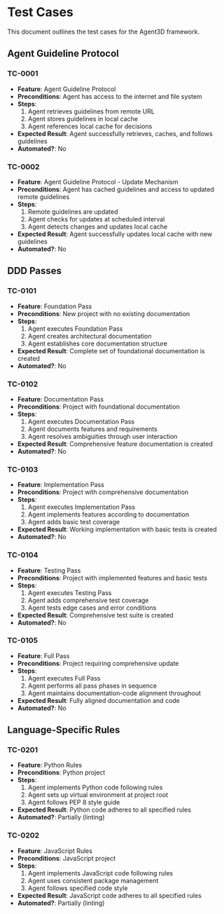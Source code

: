 # Test Cases

This document outlines the test cases for the Agent3D framework.

## Agent Guideline Protocol

### TC-0001
- **Feature**: Agent Guideline Protocol
- **Preconditions**: Agent has access to the internet and file system
- **Steps**:
  1. Agent retrieves guidelines from remote URL
  2. Agent stores guidelines in local cache
  3. Agent references local cache for decisions
- **Expected Result**: Agent successfully retrieves, caches, and follows guidelines
- **Automated?**: No

### TC-0002
- **Feature**: Agent Guideline Protocol - Update Mechanism
- **Preconditions**: Agent has cached guidelines and access to updated remote guidelines
- **Steps**:
  1. Remote guidelines are updated
  2. Agent checks for updates at scheduled interval
  3. Agent detects changes and updates local cache
- **Expected Result**: Agent successfully updates local cache with new guidelines
- **Automated?**: No

## DDD Passes

### TC-0101
- **Feature**: Foundation Pass
- **Preconditions**: New project with no existing documentation
- **Steps**:
  1. Agent executes Foundation Pass
  2. Agent creates architectural documentation
  3. Agent establishes core documentation structure
- **Expected Result**: Complete set of foundational documentation is created
- **Automated?**: No

### TC-0102
- **Feature**: Documentation Pass
- **Preconditions**: Project with foundational documentation
- **Steps**:
  1. Agent executes Documentation Pass
  2. Agent documents features and requirements
  3. Agent resolves ambiguities through user interaction
- **Expected Result**: Comprehensive feature documentation is created
- **Automated?**: No

### TC-0103
- **Feature**: Implementation Pass
- **Preconditions**: Project with comprehensive documentation
- **Steps**:
  1. Agent executes Implementation Pass
  2. Agent implements features according to documentation
  3. Agent adds basic test coverage
- **Expected Result**: Working implementation with basic tests is created
- **Automated?**: No

### TC-0104
- **Feature**: Testing Pass
- **Preconditions**: Project with implemented features and basic tests
- **Steps**:
  1. Agent executes Testing Pass
  2. Agent adds comprehensive test coverage
  3. Agent tests edge cases and error conditions
- **Expected Result**: Comprehensive test suite is created
- **Automated?**: No

### TC-0105
- **Feature**: Full Pass
- **Preconditions**: Project requiring comprehensive update
- **Steps**:
  1. Agent executes Full Pass
  2. Agent performs all pass phases in sequence
  3. Agent maintains documentation-code alignment throughout
- **Expected Result**: Fully aligned documentation and code
- **Automated?**: No

## Language-Specific Rules

### TC-0201
- **Feature**: Python Rules
- **Preconditions**: Python project
- **Steps**:
  1. Agent implements Python code following rules
  2. Agent sets up virtual environment at project root
  3. Agent follows PEP 8 style guide
- **Expected Result**: Python code adheres to all specified rules
- **Automated?**: Partially (linting)

### TC-0202
- **Feature**: JavaScript Rules
- **Preconditions**: JavaScript project
- **Steps**:
  1. Agent implements JavaScript code following rules
  2. Agent uses consistent package management
  3. Agent follows specified code style
- **Expected Result**: JavaScript code adheres to all specified rules
- **Automated?**: Partially (linting)
